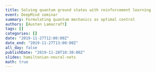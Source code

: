 ```yaml
---
title: Solving quantum ground states with reinforcement learning
event: DeepMind seminar
summary: Formulating quantum mechanics as optimal control
authors: [Austen Lamacraft]
tags: []
categories: []
date: "2019-11-27T12:00:00Z"
date_end: "2019-11-27T13:00:00Z"
all_day: false
publishDate: "2019-11-28T10:30:00Z"
slides: hamiltonian-neural-nets
math: true
---
```

